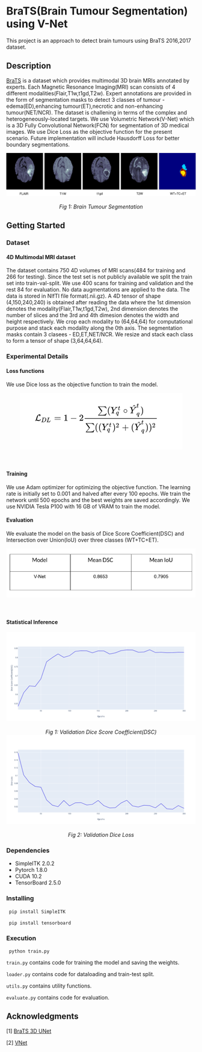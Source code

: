 # BraTS(Brain Tumour Segmentation) using V-Net

This project is an approach to detect brain tumours using BraTS 2016,2017 dataset.

## Description

[BraTS](http://medicaldecathlon.com/) is a dataset which provides multimodal 3D brain MRIs annotated by experts. Each Magnetic Resonance Imaging(MRI) scan consists of 4 different modalities(Flair,T1w,t1gd,T2w).
Expert annotations are provided in the form of segmentation masks to detect 3 classes of tumour - edema(ED),enhancing tumour(ET),necrotic and non-enhancing tumour(NET/NCR). The dataset is challening in terms of the complex and heterogeneously-located targets.
We use Volumetric Network(V-Net) which is a 3D Fully Convolutional Network(FCN) for segmentation of 3D medical images. We use Dice Loss as the objective function for the present scenario. Future implementation will include Hausdorff Loss for better boundary segmentations.

<div align="center">
  <img src="https://github.com/Rituraj-commits/BraTs-VNet/blob/main/figs/superpixel_mask.png">
  <br>
  <br>
  <em align="center">Fig 1: Brain Tumour Segmentation </em>
  <br>
</div>

## Getting Started
### Dataset
#### 4D Multimodal MRI dataset 
The dataset contains 750 4D volumes of MRI scans(484 for training and 266 for testing). Since the test set is not publicly available we split the train set into train-val-split. We use 400 scans for training and validation and the rest 84 for evaluation. No data augmentations are applied to the data. The data is stored in NIfTI file format(.nii.gz). A 4D tensor of shape (4,150,240,240) is obtained after reading the data where the 1st dimension denotes the modality(Flair,T1w,t1gd,T2w), 2nd dimension denotes the number of slices and the 3rd and 4th dimesion denotes the width and height respectively. We crop each modality to (64,64,64) for computational purpose and stack each modality along the 0th axis. The segmentation masks contain 3 clasees - ED,ET,NET/NCR. We resize and stack each class to form a tensor of shape (3,64,64,64).

### Experimental Details
#### Loss functions
We use Dice loss as the objective function to train the model.
<div align="center">
  <img src="https://github.com/Rituraj-commits/BraTs-VNet/blob/main/figs/formula1.png">
  <br>
  <br>
  <em align="center"></em>
  <br>
</div>

#### Training
We use Adam optimizer for optimizing the objective function. The learning rate is initially set to 0.001 and halved after every 100 epochs. We train the network until 500 epochs and the best weights are saved accordingly. We use NVIDIA Tesla P100 with 16 GB of VRAM to train the model.

#### Evaluation
We evaluate the model on the basis of Dice Score Coefficient(DSC) and Intersection over Union(IoU) over three classes (WT+TC+ET).
<div align="center">
  <img src="https://github.com/Rituraj-commits/BraTs-VNet/blob/main/figs/result.png">
  <br>
  <br>
  <em align="center"></em>
  <br>
</div>

#### Statistical Inference
<div align="center">
  <img src="https://github.com/Rituraj-commits/BraTs-VNet/blob/main/figs/Plot%2061.png">
  <br>
  <br>
  <em align="center">Fig 1: Validation Dice Score Coefficient(DSC) </em>
  <br>
</div>


<div align="center">
  <img src="https://github.com/Rituraj-commits/BraTs-VNet/blob/main/figs/Plot%2062.png">
  <br>
  <br>
  <em align="center">Fig 2: Validation Dice Loss </em>
  <br>
</div>

### Dependencies

* SimpleITK 2.0.2
* Pytorch 1.8.0
* CUDA 10.2
* TensorBoard 2.5.0

### Installing

```
 pip install SimpleITK
```
```
 pip install tensorboard
```

### Execution


```
 python train.py
```
```train.py``` contains code for training the model and saving the weights.

```loader.py``` contains code for dataloading and train-test split.

```utils.py``` contains utility functions.

```evaluate.py``` contains code for evaluation.

## Acknowledgments

[1] [BraTS 3D UNet](https://www.kaggle.com/polomarco/brats20-3dunet-3dautoencoder)

[2] [VNet](https://github.com/black0017/MedicalZooPytorch)
